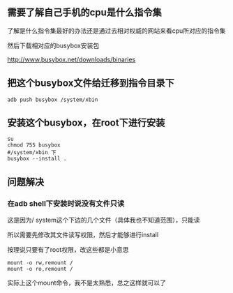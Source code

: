 ## 需要了解自己手机的cpu是什么指令集

了解是什么指令集最好的办法还是通过去相对权威的网站来看cpu所对应的指令集

然后下载相对应的busybox安装包

 http://www.busybox.net/downloads/binaries 



## 把这个busybox文件给迁移到指令目录下

```
adb push busybox /system/xbin
```





## 安装这个busybox，在root下进行安装

```
su
chmod 755 busybox 
#/system/xbin 下
busybox --install .
```



## 问题解决

### 在adb shell下安装时说没有文件只读

这是因为/  system这个下边的几个文件（具体我也不知道范围），只能读

所以需要先修改其文件读写权限，然后才能够进行install



按理说只要有了root权限，改这些都是小意思

```
mount -o rw,remount /
mount -o ro,remount /
```



实际上这个mount命令，我不是太熟悉，总之这样就可以了